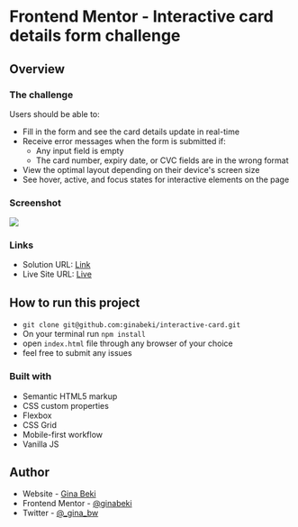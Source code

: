 # Frontend Mentor - Interactive card details form challenge

## Overview

### The challenge

Users should be able to:

- Fill in the form and see the card details update in real-time
- Receive error messages when the form is submitted if:
  - Any input field is empty
  - The card number, expiry date, or CVC fields are in the wrong format
- View the optimal layout depending on their device's screen size
- See hover, active, and focus states for interactive elements on the page

### Screenshot

![](./screenshot.jpg)


### Links

- Solution URL: [Link](https://github.com/ginabeki/interactive-card)
- Live Site URL: [Live](https://interactive-credit-card-app.netlify.app/)

## How to run this project
- `git clone git@github.com:ginabeki/interactive-card.git`
- On your terminal run `npm install`
- open `index.html` file through any browser of your choice
- feel free to submit any issues
### Built with

- Semantic HTML5 markup
- CSS custom properties
- Flexbox
- CSS Grid
- Mobile-first workflow
- Vanilla JS


## Author

- Website - [Gina Beki](https://github.com/ginabeki)
- Frontend Mentor - [@ginabeki](https://www.frontendmentor.io/profile/ginabeki)
- Twitter - [@_gina_bw](https://twitter.com/_gina_bw)

